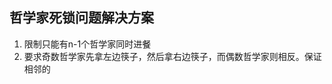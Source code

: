 


## 哲学家死锁问题解决方案
1. 限制只能有n-1个哲学家同时进餐
2. 要求奇数哲学家先拿左边筷子，然后拿右边筷子，而偶数哲学家则相反。保证相邻的
<!--stackedit_data:
eyJoaXN0b3J5IjpbLTMxNTE1NzI3OV19
-->